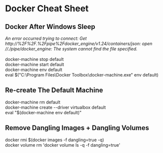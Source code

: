 # Docker Cheat Sheet

## Docker After Windows Sleep
<i>An error occurred trying to connect: Get http://%2F%2F.%2Fpipe%2Fdocker_engine/v1.24/containers/json: open //./pipe/docker_engine: The system cannot find the file specified.</i><br/><br/>
docker-machine stop default<br/>
docker-machine start default<br/>
docker-machine env default<br/>
eval $("C:\Program Files\Docker Toolbox\docker-machine.exe" env default)

## Re-create The Default Machine
docker-machine rm default<br/>
docker-machine create --driver virtualbox default<br/>
eval "$(docker-machine env default)"

## Remove Dangling Images + Dangling Volumes
docker rmi $(docker images -f dangling=true -q)<br />
docker volume rm 'docker volume ls -q -f dangling=true'
